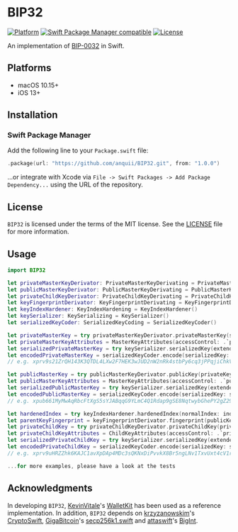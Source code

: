 # BIP32

[![Platform](https://img.shields.io/badge/Platforms-macOS%20%7C%20iOS-blue)](#platforms)
[![Swift Package Manager compatible](https://img.shields.io/badge/SPM-compatible-orange)](#swift-package-manager)
[![License](https://img.shields.io/badge/license-MIT-green.svg)](https://github.com/anquii/BIP32/blob/main/LICENSE)

An implementation of [BIP-0032](https://github.com/bitcoin/bips/blob/master/bip-0032.mediawiki) in Swift.

## Platforms
- macOS 10.15+
- iOS 13+

## Installation

### Swift Package Manager

Add the following line to your `Package.swift` file:
```swift
.package(url: "https://github.com/anquii/BIP32.git", from: "1.0.0")
```
...or integrate with Xcode via `File -> Swift Packages -> Add Package Dependency...` using the URL of the repository.

## License

`BIP32` is licensed under the terms of the MIT license. See the [LICENSE](LICENSE) file for more information.

## Usage

```swift
import BIP32

let privateMasterKeyDerivator: PrivateMasterKeyDerivating = PrivateMasterKeyDerivator()
let publicMasterKeyDerivator: PublicMasterKeyDerivating = PublicMasterKeyDerivator()
let privateChildKeyDerivator: PrivateChildKeyDerivating = PrivateChildKeyDerivator()
let keyFingerprintDerivator: KeyFingerprintDerivating = KeyFingerprintDerivator()
let keyIndexHardener: KeyIndexHardening = KeyIndexHardener()
let keySerializer: KeySerializing = KeySerializer()
let serializedKeyCoder: SerializedKeyCoding = SerializedKeyCoder()

let privateMasterKey = try privateMasterKeyDerivator.privateMasterKey(seed: seed)
let privateMasterKeyAttributes = MasterKeyAttributes(accessControl: .`private`, version: version)
let serializedPrivateMasterKey = try keySerializer.serializedKey(extendedKey: privateMasterKey, attributes: privateMasterKeyAttributes)
let encodedPrivateMasterKey = serializedKeyCoder.encode(serializedKey: serializedPrivateMasterKey)
// e.g. xprv9s21ZrQH143K3QTDL4LXw2F7HEK3wJUD2nW2nRk4stbPy6cq3jPPqjiChkVvvNKmPGJxWUtg6LnF5kejMRNNU3TGtRBeJgk33yuGBxrMPHi

let publicMasterKey = try publicMasterKeyDerivator.publicKey(privateKey: privateMasterKey)
let publicMasterKeyAttributes = MasterKeyAttributes(accessControl: .`public`, version: version)
let serializedPublicMasterKey = try keySerializer.serializedKey(extendedKey: publicMasterKey, attributes: publicMasterKeyAttributes)
let encodedPublicMasterKey = serializedKeyCoder.encode(serializedKey: serializedPublicMasterKey)
// e.g. xpub661MyMwAqRbcFtXgS5sYJABqqG9YLmC4Q1Rdap9gSE8NqtwybGhePY2gZ29ESFjqJoCu1Rupje8YtGqsefD265TMg7usUDFdp6W1EGMcet8

let hardenedIndex = try keyIndexHardener.hardenedIndex(normalIndex: index)
let parentKeyFingerprint = keyFingerprintDerivator.fingerprint(publicKey: publicMasterKey.key)
let privateChildKey = try privateChildKeyDerivator.privateChildKey(privateParentKey: privateMasterKey, index: hardenedIndex)
let privateChildKeyAttributes = ChildKeyAttributes(accessControl: .`private`, version: version, depth: depth, parentKeyFingerprint: parentKeyFingerprint, index: hardenedIndex)
let serializedPrivateChildKey = try keySerializer.serializedKey(extendedKey: privateChildKey, attributes: privateChildKeyAttributes)
let encodedPrivateChildKey = serializedKeyCoder.encode(serializedKey: serializedPrivateChildKey)
// e.g. xprv9uHRZZhk6KAJC1avXpDAp4MDc3sQKNxDiPvvkX8Br5ngLNv1TxvUxt4cV1rGL5hj6KCesnDYUhd7oWgT11eZG7XnxHrnYeSvkzY7d2bhkJ7

...for more examples, please have a look at the tests
```

## Acknowledgments

In developing `BIP32`, [KevinVitale](https://github.com/KevinVitale)'s [WalletKit](https://github.com/KevinVitale/WalletKit) has been used as a reference implementation. In addition, `BIP32` depends on [krzyzanowskim](https://github.com/krzyzanowskim)'s [CryptoSwift](https://github.com/krzyzanowskim/CryptoSwift), [GigaBitcoin](https://github.com/GigaBitcoin)'s [secp256k1.swift](https://github.com/GigaBitcoin/secp256k1.swift) and [attaswift](https://github.com/attaswift)'s [BigInt](https://github.com/attaswift/BigInt).
